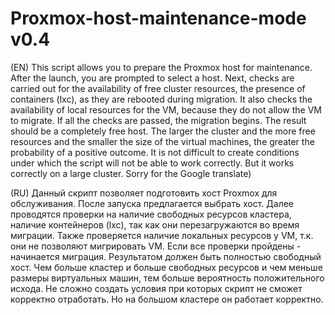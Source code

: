 # Proxmox-host-maintenance-mode v0.4

(EN) This script allows you to prepare the Proxmox host for maintenance. After the launch, you are prompted to select a host. Next, checks are carried out for the availability of free cluster resources, the presence of containers (lxc), as they are rebooted during migration. It also checks the availability of local resources for the VM, because they do not allow the VM to migrate. If all the checks are passed, the migration begins. The result should be a completely free host. The larger the cluster and the more free resources and the smaller the size of the virtual machines, the greater the probability of a positive outcome. It is not difficult to create conditions under which the script will not be able to work correctly. But it works correctly on a large cluster.
Sorry for the Google translate)

(RU) Данный скрипт позволяет подготовить хост Proxmox для обслуживания. После запуска предлагается выбрать хост. Далее проводятся проверки на наличие свободных ресурсов кластера, наличие контейнеров (lxc), так как они перезагружаются во время миграции.  Также проверяется наличие локальных ресурсов у VM, т.к. они не позволяют мигрировать VM. Если все проверки пройдены - начинается миграция. Результатом должен быть полностью свободный хост. Чем больше кластер и больше свободных ресурсов и чем меньше размеры виртуальных машин, тем больше вероятность положительного исхода. Не сложно создать условия при которых скрипт не сможет корректно отработать. Но на большом кластере он работает корректно.
